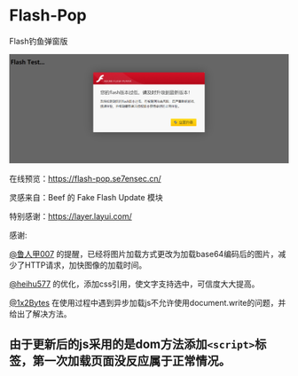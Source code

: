 # Flash-Pop

Flash钓鱼弹窗版

![](https://raw.githubusercontent.com/r00tSe7en/pictures/master/flashpop.png)

在线预览：https://flash-pop.se7ensec.cn/



灵感来自：Beef 的 Fake Flash Update 模块

特别感谢：https://layer.layui.com/

感谢:

[@鲁人甲007](https://www.t00ls.net/members-profile-6993.html) 的提醒，已经将图片加载方式更改为加载base64编码后的图片，减少了HTTP请求，加快图像的加载时间。

[@heihu577](https://www.t00ls.net/members-topics-12029.html) 的优化，添加css引用，使文字支持选中，可信度大大提高。

[@1x2Bytes](https://b1eed.github.io/) 在使用过程中遇到异步加载js不允许使用document.write的问题，并给出了解决方法。

## 由于更新后的js采用的是dom方法添加`<script>`标签，第一次加载页面没反应属于正常情况。
